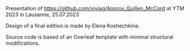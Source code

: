 Presentation of https://github.com/viviag/Approx_Quillen_McCord at YTM 2023 in Lausanne, 25.07.2023

Design of a final edition is made by Elena Koshechkina.

Source code is based of an Overleaf template with minimal structural modifications.
